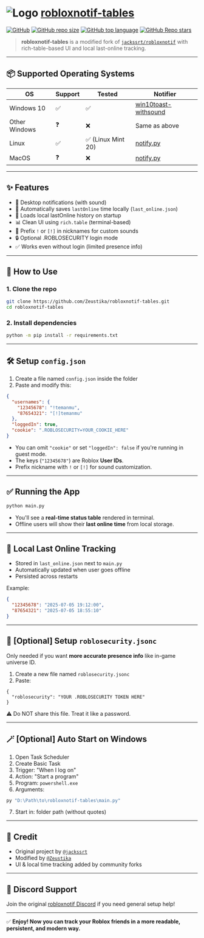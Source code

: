 # ![Logo](https://raw.githubusercontent.com/jackssrt/robloxnotif/master/icons/png/robloxnotif.png) [robloxnotif-tables](https://github.com/Zeustika/robloxnotif-tables)

[![GitHub](https://img.shields.io/github/license/Zeustika/robloxnotif-tables)](https://github.com/Zeustika/robloxnotif-tables/blob/main/LICENSE)
[![GitHub repo size](https://img.shields.io/github/repo-size/Zeustika/robloxnotif-tables)](https://github.com/Zeustika/robloxnotif-tables)
[![GitHub top language](https://img.shields.io/github/languages/top/Zeustika/robloxnotif-tables)](https://github.com/Zeustika/robloxnotif-tables)
[![GitHub Repo stars](https://img.shields.io/github/stars/Zeustika/robloxnotif-tables?style=social)](https://github.com/Zeustika/robloxnotif-tables/stargazers)

> **robloxnotif-tables** is a modified fork of [`jackssrt/robloxnotif`](https://github.com/jackssrt/robloxnotif) with rich-table-based UI and local last-online tracking.

---

## 📦 Supported Operating Systems

| OS            | Support | Tested             | Notifier                                                                                             |
|---------------|---------|--------------------|------------------------------------------------------------------------------------------------------|
| Windows 10    | ✅      | ✅                 | [win10toast-withsound](https://github.com/Tazmondo/Windows-10-Toast-Notifications-with-sound-option) |
| Other Windows | ❓      | ❌                 | Same as above                                                                                        |
| Linux         | ✅      | ✅ (Linux Mint 20) | [notify.py](https://pypi.org/project/notify-py/)                                                     |
| MacOS         | ❓      | ❌                 | [notify.py](https://pypi.org/project/notify-py/)                                                     |

---

## ✨ Features

- 💬 Desktop notifications (with sound)
- 🧠 Automatically saves `lastOnline` time locally (`last_online.json`)
- 🔁 Loads local lastOnline history on startup
- 📊 Clean UI using `rich.table` (terminal-based)
- 🔔 Prefix `!` or `[!]` in nicknames for custom sounds
- 🔒 Optional .ROBLOSECURITY login mode
- ✅ Works even without login (limited presence info)

---

## 🚀 How to Use

### 1. Clone the repo

```bash
git clone https://github.com/Zeustika/robloxnotif-tables.git
cd robloxnotif-tables
````

### 2. Install dependencies

```bash
python -m pip install -r requirements.txt
```

---

## 🛠 Setup `config.json`

1. Create a file named `config.json` inside the folder
2. Paste and modify this:

```json
{
  "usernames": {
    "12345678": "!temanmu",
    "87654321": "[!]temanmu"
  },
  "loggedIn": true,
  "cookie": ".ROBLOSECURITY=YOUR_COOKIE_HERE"
}
```

* You can omit `"cookie"` or set `"loggedIn": false` if you're running in guest mode.
* The keys (`"12345678"`) are Roblox **User IDs**.
* Prefix nickname with `!` or `[!]` for sound customization.

---

## ✅ Running the App

```bash
python main.py
```

* You'll see a **real-time status table** rendered in terminal.
* Offline users will show their **last online time** from local storage.

---

## 💾 Local Last Online Tracking

* Stored in `last_online.json` next to `main.py`
* Automatically updated when user goes offline
* Persisted across restarts

Example:

```json
{
  "12345678": "2025-07-05 19:12:00",
  "87654321": "2025-07-05 18:55:10"
}
```

---

## 🔐 \[Optional] Setup `roblosecurity.jsonc`

Only needed if you want **more accurate presence info** like in-game universe ID.

1. Create a new file named `roblosecurity.jsonc`
2. Paste:

```jsonc
{
  "roblosecurity": "YOUR .ROBLOSECURITY TOKEN HERE"
}
```

⚠️ Do NOT share this file. Treat it like a password.

---

## 🪄 \[Optional] Auto Start on Windows

1. Open Task Scheduler
2. Create Basic Task
3. Trigger: "When I log on"
4. Action: "Start a program"
5. Program: `powershell.exe`
6. Arguments:

```powershell
py "D:\Path\to\robloxnotif-tables\main.py"
```

7. Start in: folder path (without quotes)

---

## 🙌 Credit

* Original project by [`@jackssrt`](https://github.com/jackssrt/robloxnotif)
* Modified by [`@Zeustika`](https://github.com/Zeustika)
* UI & local time tracking added by community forks

---

## 🔗 Discord Support

Join the original [robloxnotif Discord](https://discord.gg/6EzzURCEkB) if you need general setup help!

---

✅ **Enjoy! Now you can track your Roblox friends in a more readable, persistent, and modern way.**
